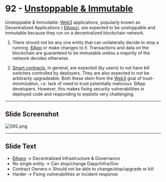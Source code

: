 # 92 - [Unstoppable & Immutable](Unstoppable%20&%20Immutable.md)

Unstoppable & Immutable: [Web3](Web3.md) applications, popularly known as Decentralized Applications ( [ÐApps](Dapp.md)), are expected to be unstoppable and immutable because they run on a decentralized blockchain network. 

1. There should not be any one entity that can unilaterally decide to stop a running  [ÐApp](Dapp.md) or make changes to it. Transactions and data on the blockchain are guaranteed to be immutable unless a majority of the network decides otherwise. 
    
2. [Smart contracts](Smart%20Contracts.md), in general, are expected (by users) to not have kill switches controlled by deployers. They are also expected to not be arbitrarily upgradeable. Both these stem from the [Web3](Web3.md) goal of trust-minimization, i.e. lack of need to trust potentially malicious  ÐApp developers. However, this makes fixing security vulnerabilities in deployed code and responding to exploits very challenging.

___
## Slide Screenshot
![092.png](../images/ethereum101/092.png)
___
## Slide Text
- [ÐApps](Dapp.md) -> Decentralized Infrastructure & Governance
- No single entity -> Can stop/change Dapp/Infra/Gov
- Contract Owners-> Should not be able to change/stop/upgrade or kill
- Harder -> Fixing vulnerabilities or incident response 

